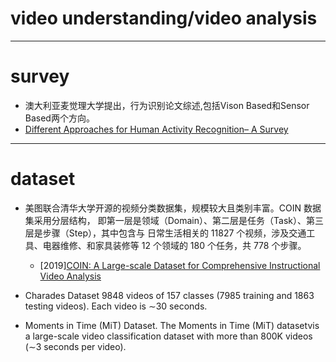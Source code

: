 # video understanding/video analysis

---
# survey
 - 澳大利亚麦觉理大学提出，行为识别论文综述,包括Vison Based和Sensor Based两个方向。
  - [Different Approaches for Human Activity Recognition– A Survey](https://arxiv.org/pdf/1906.05074.pdf)

---
# dataset
- 美图联合清华大学开源的视频分类数据集，规模较大且类别丰富。COIN 数据集采用分层结构，
即第一层是领域（Domain）、第二层是任务（Task）、第三层是步骤（Step），其中包含与
日常生活相关的 11827 个视频，涉及交通工具、电器维修、和家具装修等 12 个领域的 180
 个任务，共 778 个步骤。

  - [2019][COIN: A Large-scale Dataset for Comprehensive Instructional Video Analysis](https://arxiv.org/pdf/1903.02874.pdf)

- Charades Dataset
9848 videos of 157 classes (7985 training and 1863 testing videos). Each video is ∼30 seconds.

- Moments in Time (MiT) Dataset.
The Moments in Time (MiT) datasetvis a large-scale video classification dataset with more than 800K videos (∼3 seconds per video).